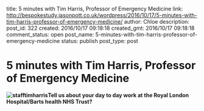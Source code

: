 title: 5 minutes with Tim Harris, Professor of Emergency Medicine
link: http://bespokestudy.jasonpott.co.uk/wordpress/2016/10/17/5-minutes-with-tim-harris-professor-of-emergency-medicine/
author: Chloe
description: 
post_id: 322
created: 2016/10/17 09:18:18
created_gmt: 2016/10/17 09:18:18
comment_status: open
post_name: 5-minutes-with-tim-harris-professor-of-emergency-medicine
status: publish
post_type: post

# 5 minutes with Tim Harris, Professor of Emergency Medicine

**![stafftimharris](http://www.bespokestudy.co.uk/wp-content/uploads/2015/02/stafftimharris.jpeg)Tell us about your day to day work at the Royal London Hospital/Barts health NHS Trust?**